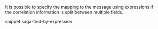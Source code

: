It is possible to specify the mapping to the message using expressions if the correlation information is split between multiple fields.

snippet:saga-find-by-expression
